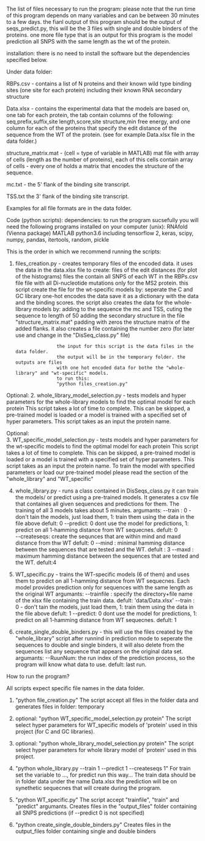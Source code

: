 The list of files necessary to run the program:
please note that the run time of this program depends on many variables
and can be between 30 minutes to a few days.
the fianl output of this program should be the output of seqs_predict.py,
this will be the 3 files with single and double binders of the proteins.
one more file type that is an output for this program is the model prediction
all SNPS with the same length as the wt of the protein.

installation:
there is no need to install the software but the dependencies specified below.

Under data folder:

RBPs.csv -
	contains a list of N proteins and their known wild type binding sites
	(one site for each protein) including their known RNA secondary structure

Data.xlsx - 
	contains the experimental data that the models are based on,
	one tab for each protein, the tab contain columns of the following:
		seq,prefix,suffix,site length,score,site structure,min free energy,
		and one column for each of the proteins that specify the edit distance
		of the sequence from the WT of the protein. 
		(see for example Data.xlsx file in the data folder.) 

structure_matrix.mat -
	(cell = type of variable in MATLAB)
	mat file with array of cells (length as the number of proteins),
	each of this cells contain array of cells - every one of holds 
	a matrix that encodes the structure of the sequence.

mc.txt  -
	the 5' flank of the binding site transcript.

TSS.txt
	the 3' flank of the binding site transcript.

Examples for all file formats are in the data folder.	

Code (python scripts):
dependencies: to run the program sucsefully you will need the following
programs installed on your computer (unix):
	RNAfold (Vienna package)
	MATLAB
	python3.6 including tensorflow 2, keras, scipy, numpy, pandas, itertools,
	random, pickle

This is the order in which we recommend running the scripts:

1. files_creation.py - creates temporary files of the encoded data.
					  it uses the data in the data.xlsx file to create:
					  files of the edit distances (for plot of the histograms)
					  files the contain all SNPS of each WT in the RBPs.csv file
					  file with all Di-nucleotide mutations only for the MS2 protein.
					  this script create the file for the wt-specific models by:
							seperate the C and GC library
							one-hot encodes the data
							save it as a dictionary with the data and the binding scores.
					  the script also creates the data for the whole-library models by:
							adding to the sequence the mc and TSS, 
							cuting the sequence to length of 50
							adding the secondary structure in the file "structure_matrix.mat"
							padding with zeros the structure matrix of the added flanks.
					  it also creates a file containing the number zero (for later use and change
					  in the "DisSeq_class.py" file)

					  the input for this script is the data files in the data folder.
					  the output will be in the temporary folder. the outputs are files
					  with one hot encoded data for bothe the "whole-library" and "wt-specific" models.
					  to run this:
					  "python files_creation.py"
					  

Optional: 
2. whole_library_model_selection.py - tests models and hyper parameters for the whole-library models to find the optimal model for each protein
			This script takes a lot of time to complete.
			This can be skipped, a pre-trained model is loaded or a model is trained with a specified set of
			hyper parameters. This script takes as an input the protein name.

Optional: 			
3. WT_specific_model_selection.py - tests models and hyper parameters for the wt-specific models to find the optimal model for each protein
			This script takes a lot of time to complete.
			This can be skipped, a pre-trained model is loaded or a model is trained with a specified set of
			hyper parameters. This script takes as an input the protein name.
			To train the model with specified parameters or load our pre-trained model please read
			the section of the "whole_library" and "WT_specific"
						
4. whole_library.py - runs a class contained in DisSeqs_class.py
					it can train the models/ or predict using a pre-trained models.
                    It generates a csv file that containes all given sequences and predictions for them.
                    The training of all 3 models takes about 5 minutes.
					argumants:
					--train : 0 - don't tain the models, just load them, 1: train them using the
								   data in the file above
								   defult: 0
					--predict: 0 dont use the model for predictions, 1: predict on all 1-hamming
								  distance from WT sequecnes. 
								  defult: 0				
					--createseqs: create the sequnces that are within mind and maxd distance from thw WT
								  defult: 0
					--mind : 	   minimal hamming distance between the sequences that are tested and the WT.
									defult : 3
					--maxd : 	   maximum hamming distance between the sequences that are tested and the WT.
									defult:4

5. WT_specific.py - trains the WT-specific models (6 of them) and uses them to predict on all 1-hamming
						distance from WT sequecnes. 
						Each model provides prediction only for sequences with the same length as the
						original WT
						argumants:
						--trainfile : specify the directory+file name of the xlsx file containing the 
									  train data. 
									  defult: 'data/Data.xlsx'
						--train : 0 - don't tain the models, just load them, 1: train them using the
									   data in the file above
									   defult: 1
						--predict: 0 dont use the model for predictions, 1: predict on all 1-hamming
									  distance from WT sequecnes. 
									  defult: 1
					
6. create_single_double_binders.py - this will use the files created by the "whole_library" script after
									 runnind in prediction mode to seperate the sequences to double and 
									 single binders, it will also delete from the sequences list any
									 sequence that appears on the original data set.
									 argumants:
									 --RuunNum: the run index of the prediction process, so the program 
												will know what data to use.
												defult: last run.


How to run the program?

All scripts expect specific file names in the data folder.

1. "python file_creation.py"
   The script accept all files in the folder data
   and generates files in folder: temporary

2. optional:
	"python WT_specific_model_selection.py protein"
	The script select hyper parameters for WT_specific models of 'protein' 
	used in this project (for C and GC libraries).

3. optional:
	"python whole_library_model_selection.py protein"
	The script select hyper parameters for whole library model of 'protein' 
	used in this project.
	
4. "python whole_library.py --train 1 --predict 1 --createseqs 1"
   For train set the variable to ..., for predict run this way...
   The train data should be in folder data under the name Data.xlsx
   the prediction will be on synethetic sequecnes that will create during the program.


5. "python WT_specific.py"
	The script accept "trainfile", "train" and "predict" argumants.
	Creates files in the "output_files" folder containing all SNPS predictions
	(if --predict 0 is not specified)

6. "python create_single_double_binders.py"
	Creates files in the output_files folder containing single and double binders
